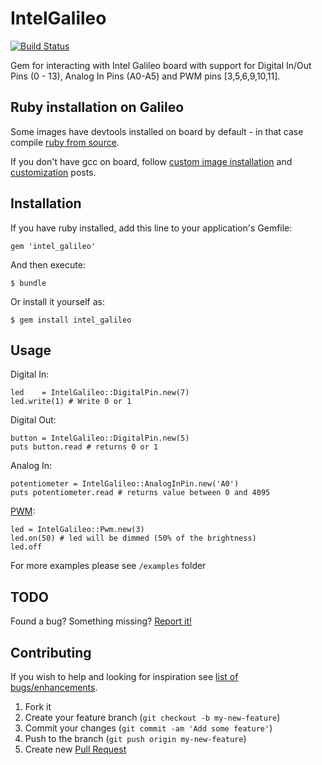 # IntelGalileo

[![Build Status](https://travis-ci.org/itsudo/intel_galileo.png)](https://travis-ci.org/itsudo/intel_galileo)

Gem for interacting with Intel Galileo board with support for Digital In/Out Pins (0 - 13), Analog In Pins (A0-A5)  and PWM pins [3,5,6,9,10,11].

## Ruby installation on Galileo

Some images have devtools installed on board by default - in that case compile [ruby from source](https://www.ruby-lang.org/en/downloads/).

If you don't have gcc on board, follow [custom image installation](http://www.itsudo.com/galileo/2014/03/03/setting-up-development-environment-for-galileo.html) and [customization](http://www.itsudo.com/galileo/yocto/ruby/2014/03/05/customizing-what-goes-onto-yocto-image.html) posts.

## Installation

If you have ruby installed, add this line to your application's Gemfile:

    gem 'intel_galileo'

And then execute:

    $ bundle

Or install it yourself as:

    $ gem install intel_galileo

## Usage

Digital In:

    led    = IntelGalileo::DigitalPin.new(7)
    led.write(1) # Write 0 or 1
  
Digital Out:

    button = IntelGalileo::DigitalPin.new(5)
    puts button.read # returns 0 or 1
  
Analog In:
  
    potentiometer = IntelGalileo::AnalogInPin.new('A0')
    puts potentiometer.read # returns value between 0 and 4095

[PWM](http://en.wikipedia.org/wiki/Pulse-width_modulation):

    led = IntelGalileo::Pwm.new(3)
    led.on(50) # led will be dimmed (50% of the brightness)
    led.off

For more examples please see `/examples` folder

## TODO

  Found a bug? Something missing? [Report it!](https://github.com/itsudo/intel_galileo/issues/new)

## Contributing

If you wish to help and looking for inspiration see [list of bugs/enhancements](https://github.com/itsudo/intel_galileo/issues).

  1. Fork it
  1. Create your feature branch (`git checkout -b my-new-feature`)
  1. Commit your changes (`git commit -am 'Add some feature'`)
  1. Push to the branch (`git push origin my-new-feature`)
  1. Create new [Pull Request](https://help.github.com/articles/using-pull-requests)
